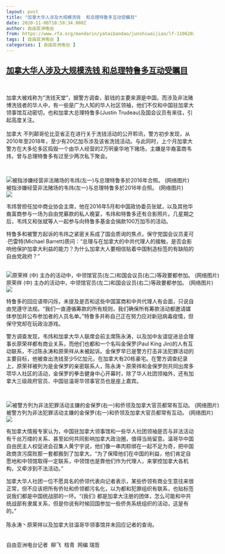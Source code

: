 ```yaml
---
layout: post
title: "加拿大华人涉及大规模洗钱  和总理特鲁多互动受瞩目"
date: 2020-11-06T18:59:34.000Z
author: 自由亚洲电台
from: https://www.rfa.org/mandarin/yataibaodao/junshiwaijiao/lf-11062020135134.html
tags: [ 自由亚洲电台 ]
categories: [ 自由亚洲电台 ]
---
```

<!--1604689174000-->
[加拿大华人涉及大规模洗钱  和总理特鲁多互动受瞩目](https://www.rfa.org/mandarin/yataibaodao/junshiwaijiao/lf-11062020135134.html)
------

<div>
<p> </p><p>加拿大被戏称为“洗钱天堂”，据警方调查，脏钱的主要来源是中国，而涉及非法赌博洗钱者的华人中，有一些是广为人知的华人社区领袖，他们不仅和中国驻加拿大领事馆互动密切，也和加拿大总理特鲁多(Justin Trudeau)及国会议员有来往，引起高度关注。<br/><br/>加拿大 不列颠哥伦比亚省正在进行关于洗钱活动的公开聆讯，警方初步发现，从2010年至2018年，至少有20亿加币涉及该省洗钱活动。与此同时，上个月加拿大警方在大多伦多区捣毁一个由华人经营的2万呎豪华地下赌场，主嫌是华裔富商韦炜，曾与总理特鲁多有过至少两次私下聚会。</p><p> </p><p><div class="image-inline captioned" style="width:868px;"><div style="width:868px;"><img alt="被指涉嫌经营非法赌场的韦炜(左一)与总理特鲁多於2016年合照。 (网络图片)" src="https://www.rfa.org/mandarin/yataibaodao/junshiwaijiao/lf-11062020135134.html/pic-2.jpg" title="被指涉嫌经营非法赌场的韦炜(左一)与总理特鲁多於2016年合照。 (网络图片)"/></div><div class="image-caption"><span style="width:868px;">被指涉嫌经营非法赌场的韦炜(左一)与总理特鲁多於2016年合照。 (网络图片)</span><span class="copyright"> </span></div><div id="zoomattribute"><a class="single_image" href="/mandarin/yataibaodao/junshiwaijiao/lf-11062020135134.html/pic-2.jpg" title="被指涉嫌经营非法赌场的韦炜(左一)与总理特鲁多於2016年合照。 (网络图片)"><img src="/rfa_resources/graphics/icon-zoom.png"/></a></div></div></p><p>韦炜曾担任加中商业协会主席，他在2016年5月和中国政协委员张斌，以及其他华裔富商参与一场为自由党募款的私人晚宴，韦炜和特鲁多还有合影照片。几星期之后，韦炜又和张斌等人一起参与向特鲁多基金会捐款100万加币的活动。</p><p>特鲁多和被警方起诉的韦炜之紧密关系成了国会质询的焦点，保守党国会议员麦可·巴雷特(Michael Barrett)质问：“总理与在加拿大的中共代理人的接触，是否会影响他保护加拿大利益的能力？为什么加拿大人要相信贴着中国制造标签的有缺陷的自由党政府？”<br/><br/></p><p><div class="image-inline captioned" style="width:1080px;"><div style="width:1080px;"><img alt="原荣祥 (中) 主办的活动中，中领馆官员(左二)和国会议员(右二)等政要都参加。 (网络图片)" src="https://www.rfa.org/mandarin/yataibaodao/junshiwaijiao/lf-11062020135134.html/pic-3.jpg" title="原荣祥 (中) 主办的活动中，中领馆官员(左二)和国会议员(右二)等政要都参加。 (网络图片)"/></div><div class="image-caption"><span style="width:1080px;">原荣祥 (中) 主办的活动中，中领馆官员(左二)和国会议员(右二)等政要都参加。 (网络图片)</span><span class="copyright"> </span></div><div id="zoomattribute"><a class="single_image" href="/mandarin/yataibaodao/junshiwaijiao/lf-11062020135134.html/pic-3.jpg" title="原荣祥 (中) 主办的活动中，中领馆官员(左二)和国会议员(右二)等政要都参加。 (网络图片)"><img src="/rfa_resources/graphics/icon-zoom.png"/></a></div></div></p><p>特鲁多的回应语带闪烁，未提及是否和这些中国富商和中共代理人有会面，只说自由党遵守法规。“我们一直遵循筹款的所有规则，我们确保所有筹款活动都邀请媒体参加并公布参加者的人员名单。”特鲁多并称自己正在努力应对新冠病毒疫情，但保守党却在玩政治游戏。</p><p>警方调查发现，韦炜和加拿大华人联席会前主席陈永涛，以及加中友谊促进总会理事长原荣祥都有商业关系，而他们也都和一个名叫金保罗(Paul King Jin)的人有互动联系，不过陈永涛和原荣祥从未被起诉。金保罗早已是警方打击非法犯罪活动的主要目标，他被查出洗钱至少5亿加元，在加拿大有20栋豪宅。在警方调查纪录上，原荣祥被列为是金保罗的亲密联系人，陈永涛丶原荣祥和金保罗则共同出席多项华人社区的活动，金保罗的拳击健身中心开幕时，除了华人社团领袖外，还有加拿大三级政府官员、中国驻温哥华领事官员也是座上嘉宾。</p><p> </p><p><div class="image-inline captioned" style="width:600px;"><div style="width:600px;"><img alt="被警方列为非法犯罪活动主嫌的金保罗(右一)和侨领及加拿大官员都常有互动。 (网络图片)" src="https://www.rfa.org/mandarin/yataibaodao/junshiwaijiao/lf-11062020135134.html/pic-4.jpg" title="被警方列为非法犯罪活动主嫌的金保罗(右一)和侨领及加拿大官员都常有互动。 (网络图片)"/></div><div class="image-caption"><span style="width:600px;">被警方列为非法犯罪活动主嫌的金保罗(右一)和侨领及加拿大官员都常有互动。 (网络图片)</span><span class="copyright"> </span></div><div id="zoomattribute"><a class="single_image" href="/mandarin/yataibaodao/junshiwaijiao/lf-11062020135134.html/pic-4.jpg" title="被警方列为非法犯罪活动主嫌的金保罗(右一)和侨领及加拿大官员都常有互动。 (网络图片)"><img src="/rfa_resources/graphics/icon-zoom.png"/></a></div></div></p><p>有加拿大情报专家认为，中国驻加拿大领事馆和一些华人社团领袖是否与非法活动有千丝万缕的关系、甚至如何共同影响加拿大政治圈，值得当局留意。温哥华中国自由民主人权促进会召集人黄宁宇说，他们像一串肉粽绑在一起不足为奇，把中国政商贪污腐败那一套都搬到了加拿大。“为了保障他们在中国的利益，他们肯定自愿地和中领馆取得一定联系，中领馆也是靠他们作为代理人，来掌控加拿大各机构，又牵涉到不法活动。”</p><p>加拿大华人社团一位不愿具名的侨领代表向记者表示，某些侨领有商业生意往来很正常，但不应该把所有侨社和侨领都污名化，以为都和犯罪组织有联系，也贴标签说我们都是中国统战部的一环。“(我们) 都是加拿大注册的团体，怎么可能和中共统战部有隶属关系，但是你说有时候回国参加一些侨务系统组织的活动，这是有的。”<br/><br/>陈永涛丶原荣祥以及加拿大驻温哥华领事馆并未回应记者的查询。<br/><br/><br/>自由亚洲电台记者  柳飞  梒青  网编 瑞哲</p>
</div>
